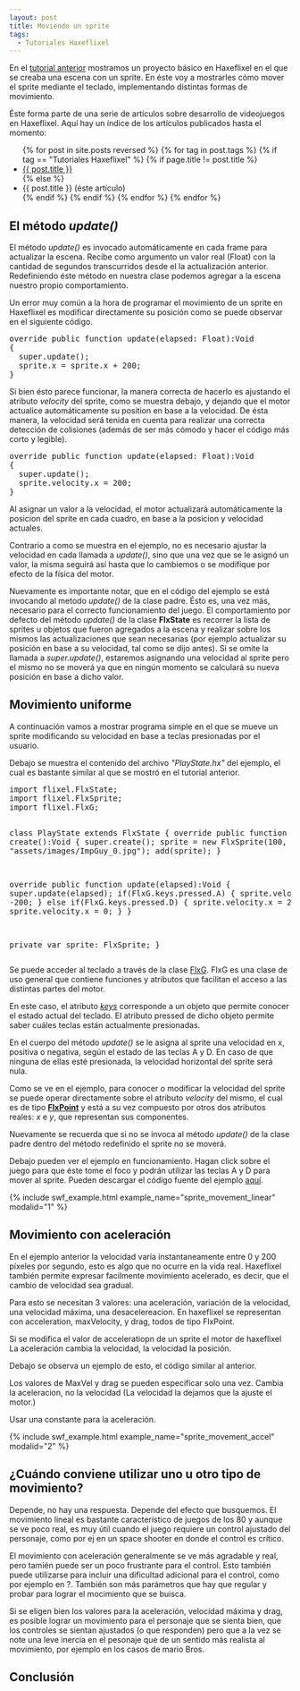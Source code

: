 ```yaml
---
layout: post
title: Moviendo un sprite
tags:
  - Tutoriales Haxeflixel
---
```


En el [tutorial anterior]({{site.baseurl}}/haxeflixel-primer-proyecto/) mostramos un proyecto básico en Haxeflixel en el que se creaba una escena con un sprite. En éste voy a mostrarles cómo mover el sprite mediante el teclado, implementando distintas formas de movimiento.

Éste forma parte de una serie de artículos sobre desarrollo de videojuegos en Haxeflixel. Aquí hay un índice de los artículos publicados hasta el momento:

<ul>
{% for post in site.posts reversed %}
  {% for tag in post.tags %}
    {% if tag == "Tutoriales Haxeflixel" %}
      {% if page.title != post.title %}
        <li><a href="{{site.baseurl}}{{post.url}}">{{ post.title }}</a></li>
      {% else %}
        <li>{{ post.title }} (éste artículo)</li>
      {% endif %}
    {% endif %}
  {% endfor %}
{% endfor %}
</ul>

## El método *update()*

El método *update()* es invocado automáticamente en cada frame para actualizar la escena. Recibe como argumento un valor real (Float) con la cantidad de segundos transcurridos desde el la actualización anterior. Redefiniendo éste método en nuestra clase podemos agregar a la escena nuestro propio comportamiento.

Un error muy común a la hora de programar el movimiento de un sprite en Haxeflixel es modificar directamente su posición como se puede observar en el siguiente código.

<div class="code_container">
<pre name="code" class="brush: haxe; toolbar: false; gutter: false;">
override public function update(elapsed: Float):Void
{
  super.update();
  sprite.x = sprite.x + 200;
}
</pre>
</div>

Si bien ésto parece funcionar, la manera correcta de hacerlo es ajustando el atributo *velocity* del sprite, como se muestra debajo, y dejando que el motor actualice automáticamente su position en base a la velocidad. De ésta manera, la velocidad será tenida en cuenta para realizar una correcta detección de colisiones (además de ser más cómodo y hacer el código más corto y legible).

<div class="code_container">
<pre name="code" class="brush: haxe; toolbar: false; gutter: false;">
override public function update(elapsed: Float):Void
{
  super.update();
  sprite.velocity.x = 200;
}
</pre>
</div>

Al asignar un valor a la velocidad, el motor actualizará automáticamente la posicion del sprite en cada cuadro, en base a la posicion y velocidad actuales.

Contrario a como se muestra en el ejemplo, no es necesario ajustar la velocidad en cada llamada a *update()*, sino que una vez que se le asignó un valor, la misma seguirá así hasta que lo cambiemos o se modifique por efecto de la física del motor.

Nuevamente es importante notar, que en el código del ejemplo se está invocando al metodo *update()* de la clase padre. Ésto es, una vez más, necesario para el correcto funcionamiento del juego. El comportamiento por defecto del método *update()* de la clase **FlxState** es recorrer la lista de sprites u objetos que fueron agregados a la escena y realizar sobre los mismos las actualizaciones que sean necesarias (por ejemplo actualizar su posición en base a su velocidad, tal como se dijo antes). Si se omite la llamada a *super.update()*, estaremos asignando una velocidad al sprite pero el mismo no se moverá ya que en ningún momento se calculará su nueva posición en base a dicho valor.

## Movimiento uniforme

A continuación vamos a mostrar programa simple en el que se mueve un sprite modificando su velocidad en base a teclas presionadas por el usuario.

Debajo se muestra el contenido del archivo *"PlayState.hx"* del ejemplo, el cual es bastante similar al que se mostró en el tutorial anterior.

<div class="code_container">
<pre name="code" class="brush: haxe; toolbar: false; gutter: false;">
import flixel.FlxState;
import flixel.FlxSprite;
import flixel.FlxG;

class PlayState extends FlxState
{
  override public function create():Void
  {
    super.create();
    sprite = new FlxSprite(100, 100, "assets/images/ImpGuy_0.jpg");
    add(sprite);
  }

  override public function update(elapsed):Void
  {
    super.update(elapsed);
    if(FlxG.keys.pressed.A)
    {
      sprite.velocity.x = -200;
    }
    else if(FlxG.keys.pressed.D)
    {
      sprite.velocity.x = 200;
    }
    else
    {
      sprite.velocity.x = 0;
    }
  }

  private var sprite: FlxSprite;
}
</pre>
</div>

Se puede acceder al teclado a través de la clase [FlxG](http://api.haxeflixel.com/flixel/FlxG.html). FlxG es una clase de uso general que contiene funciones y atributos que facilitan el acceso a las distintas partes del motor.

En este caso, el atributo [*keys*](http://api.haxeflixel.com/flixel/input/FlxKeyManager.html) corresponde a un objeto que permite conocer el estado actual del teclado. El atributo pressed de dicho objeto permite saber cuáles teclas están actualmente presionadas.

En el cuerpo del método *update()* se le asigna al sprite una velocidad en x, positiva o negativa, según el estado de las teclas A y D. En caso de que ninguna de ellas esté presionada, la velocidad horizontal del sprite será nula.

Como se ve en el ejemplo, para conocer o modificar la velocidad del sprite se puede operar directamente sobre el atributo *velocity* del mismo, el cual es de tipo [**FlxPoint**](http://api.haxeflixel.com/flixel/math/FlxPoint.html) y está a su vez compuesto por otros dos atributos reales: *x* e *y*, que representan sus componentes.

Nuevamente se recuerda que si no se invoca al método *update()* de la clase padre dentro del método redefinido el sprite no se moverá.

Debajo pueden ver el ejemplo en funcionamiento. Hagan click sobre el juego para que éste tome el foco y podrán utilizar las teclas A y D para mover al sprite. Pueden descargar el código fuente del ejemplo [aquí](https://github.com/pabab/pvj2-fichunl-code/blob/master/_zip/sprite_movement_linear.zip?raw=true).

{% include swf_example.html example_name="sprite_movement_linear" modalid="1" %}

## Movimiento con aceleración

En el ejemplo anterior la velocidad varía instantaneamente entre 0 y 200 píxeles por segundo, esto es algo que no ocurre en la vida real. Haxeflixel también permite expresar facilmente movimiento acelerado, es decir, que el cambio de velocidad sea gradual.

Para esto se necesitan 3 valores: una aceleración, variación de la velocidad, una velocidad máxima, una desacelereacion. En haxeflixel se representan con acceleration, maxVelocity, y drag, todos de tipo FlxPoint.  

Si se modifica el valor de acceleratiopn de un sprite el motor de haxeflixel La aceleración cambia la velocidad, la velocidad la posición.

Debajo se observa un ejemplo de esto, el código similar al anterior.

Los valores de MaxVel y drag se pueden especificar solo una vez.
Cambia la aceleracion, no la velocidad (La velocidad la dejamos que la ajuste el motor.)


Usar una constante para la aceleración.

{% include swf_example.html example_name="sprite_movement_accel" modalid="2" %}


## ¿Cuándo conviene utilizar uno u otro tipo de movimiento?

Depende, no hay una respuesta. Depende del efecto que busquemos. El movimiento lineal es bastante característico de juegos de los 80 y aunque se ve poco real, es muy útil cuando el juego requiere un control ajustado del personaje, como por ej en un space shooter en donde el control es crítico.

El movimiento con aceleración generalmente se ve más agradable y real, pero tamién puede ser un poco frustrante para el control. Esto también puede utilizarse para incluir una dificultad adicional para el control, como por ejemplo en ?. También son más parámetros que hay que regular y probar para lograr el mocimiento que se buisca.

Si se eligen bien los valores para la aceleración, velocidad máxima y drag, es posible lograr un movimiento para el personaje que se sienta bien, que los controles se sientan ajustados (o que responden) pero que a la vez se note una leve inercia en el pesonaje que de un sentido más realista al movimiento, por ejemplo en los casos de mario Bros.

## Conclusión
